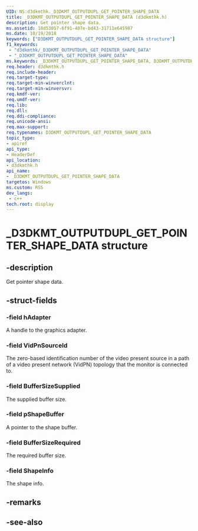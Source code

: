 ```yaml
---
UID: NS:d3dkmthk._D3DKMT_OUTPUTDUPL_GET_POINTER_SHAPE_DATA
title: _D3DKMT_OUTPUTDUPL_GET_POINTER_SHAPE_DATA (d3dkmthk.h)
description: Get pointer shape data.
ms.assetid: 18d53057-6f91-407e-bd43-31711e645987
ms.date: 10/19/2018
keywords: ["D3DKMT_OUTPUTDUPL_GET_POINTER_SHAPE_DATA structure"]
f1_keywords:
 - "d3dkmthk/_D3DKMT_OUTPUTDUPL_GET_POINTER_SHAPE_DATA"
 - "_D3DKMT_OUTPUTDUPL_GET_POINTER_SHAPE_DATA"
ms.keywords: _D3DKMT_OUTPUTDUPL_GET_POINTER_SHAPE_DATA, D3DKMT_OUTPUTDUPL_GET_POINTER_SHAPE_DATA, 
req.header: d3dkmthk.h
req.include-header:
req.target-type:
req.target-min-winverclnt:
req.target-min-winversvr:
req.kmdf-ver:
req.umdf-ver:
req.lib:
req.dll:
req.ddi-compliance:
req.unicode-ansi:
req.max-support:
req.typenames: D3DKMT_OUTPUTDUPL_GET_POINTER_SHAPE_DATA
topic_type: 
- apiref
api_type: 
- HeaderDef
api_location: 
- d3dkmthk.h
api_name: 
- _D3DKMT_OUTPUTDUPL_GET_POINTER_SHAPE_DATA
targetos: Windows
ms.custom: RS5
dev_langs:
 - c++
tech.root: display
---
```


# _D3DKMT_OUTPUTDUPL_GET_POINTER_SHAPE_DATA structure

## -description

Get pointer shape data.

## -struct-fields

### -field hAdapter

A handle to the graphics adapter.

### -field VidPnSourceId

The zero-based identification number of the video present source in a path of a video present network (VidPN) topology that the monitor is connected to.

### -field BufferSizeSupplied

The supplied buffer size.

### -field pShapeBuffer

A pointer to the shape buffer.

### -field BufferSizeRequired

The required buffer size.

### -field ShapeInfo
 
The shape info.

## -remarks

## -see-also
